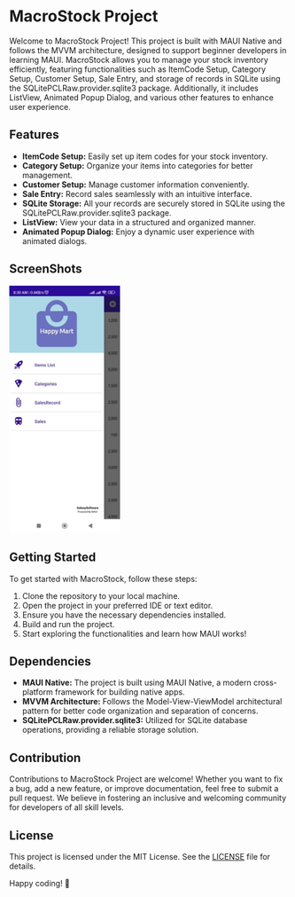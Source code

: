 # MacroStock Project

Welcome to MacroStock Project! This project is built with MAUI Native and follows the MVVM architecture, designed to support beginner developers in learning MAUI. MacroStock allows you to manage your stock inventory efficiently, featuring functionalities such as ItemCode Setup, Category Setup, Customer Setup, Sale Entry, and storage of records in SQLite using the SQLitePCLRaw.provider.sqlite3 package. Additionally, it includes ListView, Animated Popup Dialog, and various other features to enhance user experience.

## Features

- **ItemCode Setup:** Easily set up item codes for your stock inventory.
- **Category Setup:** Organize your items into categories for better management.
- **Customer Setup:** Manage customer information conveniently.
- **Sale Entry:** Record sales seamlessly with an intuitive interface.
- **SQLite Storage:** All your records are securely stored in SQLite using the SQLitePCLRaw.provider.sqlite3 package.
- **ListView:** View your data in a structured and organized manner.
- **Animated Popup Dialog:** Enjoy a dynamic user experience with animated dialogs.

## ScreenShots
<img src = "Screenshots/Image1.jpg" width ="200" />

## Getting Started

To get started with MacroStock, follow these steps:

1. Clone the repository to your local machine.
2. Open the project in your preferred IDE or text editor.
3. Ensure you have the necessary dependencies installed.
4. Build and run the project.
5. Start exploring the functionalities and learn how MAUI works!

## Dependencies

- **MAUI Native:** The project is built using MAUI Native, a modern cross-platform framework for building native apps.
- **MVVM Architecture:** Follows the Model-View-ViewModel architectural pattern for better code organization and separation of concerns.
- **SQLitePCLRaw.provider.sqlite3:** Utilized for SQLite database operations, providing a reliable storage solution.

## Contribution

Contributions to MacroStock Project are welcome! Whether you want to fix a bug, add a new feature, or improve documentation, feel free to submit a pull request. We believe in fostering an inclusive and welcoming community for developers of all skill levels.

## License

This project is licensed under the MIT License. See the [LICENSE](LICENSE) file for details.


Happy coding! 🚀
